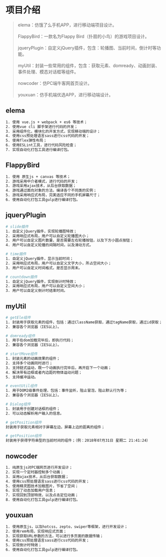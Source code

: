 # 项目介绍

> elema：仿饿了么手机APP，进行移动端项目设计。<br/><br/>
> FlappyBird：一款名为Flappy Bird（扑扇的小鸟）的游戏项目设计。<br/><br/>
> jqueryPlugin：自定义jQuery插件，包含：轮播图、当前时间，倒计时等功能。<br/><br/>
> myUtil：封装一些常用的组件，包含：获取元素、domready、动画封装、事件处理、模态对话框等组件。<br/><br/>
> nowcoder：仿PC端牛客网首页设计。<br/><br/>
> youxuan：仿手机端优选APP，进行移动端设计。<br/>

## elema

``` bash
1. 使用 vue.js + webpack + es6 等技术；
2. 使用vue cli 脚手架进行代码的开发；
3. 采用组件化，模块化的开发方式，实现移动端的设计；
4. 使用css预处理语言sass进行css代码的开发；
5. 使用flex弹性布局；
6. 使用ESLint工具，进行代码风险检查；
7. 实现自动化打包工具进行编译打包。
```

## FlappyBird

``` bash
1. 使用 原生js + canvas 等技术；
2. 游戏采用中介者模式，进行代码的开发；
3. 游戏采用ajax技术，从后台获取数据；
4. 游戏通过面向对象的方法，编译各个不同类的实例；
5. 游戏采用响应式布局，完美适应不同的手机屏幕尺寸；
6. 使用自动化打包工具gulp进行编译打包。
```

## jqueryPlugin

``` bash
# slide插件
1. 自定义jQuery插件，实现轮播图特效；
2. 采用响应式布局，用户可以自定义轮播图大小；
3. 用户可以自定义图片数量，是否需要左右轮播按钮，以及下方小圆点按钮；
4. 用户可以自定义轮播的间隔时间，以及滑动方式。

# time插件
1. 自定义jQuery插件，显示当前时间；
2. 采用响应式布局，用户可以自定义文字大小，所占空间大小；
3. 用户可以自定义时间格式，是否显示周末。

# countdown插件
1. 自定义jQuery插件，实现倒计时特效；
2. 采用响应式布局，用户可以自定义空间大小；
3. 用户可以自定义倒计时结束时间。
```

## myUtil

``` bash
# getEle组件
1. 封装用于获取元素的组件，包括：通过ClassName获取，通过tagName获取，通过id获取；
2. 兼容各个浏览器（IE5以上）。

# domready组件
1. 用于在dom加载完毕后，即执行代码；
2. 兼容各个浏览器（IE5以上）。

# startMove组件
1. 封装元素的动画效果的组件；
2. 支持多个动画同时进行；
3. 支持链式运动，既一个动画执行完毕后，再开启下一个动画；
4. 解决带有边框或者内边距的物体运动问题；
5. 支持缓冲运动。

# eventUtil组件
1. 用于DOM2级事件处理，包括：事件监听，阻止冒泡，阻止默认行为等；
2. 兼容各个浏览器（IE5以上）。

# Dialog组件
1. 封装用于创建对话框的组件；
2. 可以动态解析用户输入的信息。

# getPosition组件
封装用于获取元素相对于屏幕左边，屏幕上边的距离的组件；

# getPosition组件
封装用于获得字符串型的当前时间的组件；（例：2018年07月31日 星期二 21:41:24）

```

## nowcoder

``` bash
1. 纯原生js对PC端网页进行开发设计；
2. 实现一个定时器控制多个动画；
3. 采用ajax技术，从后台获取数据；
4. 使用css预处理语言sass进行css代码的开发；
5. 使用精灵图技术加载图片，节省了空间；
6. 实现了动态加载用户信息；
7. 实现回到顶部特效，以及点击定位动画；
8. 使用自动化打包工具gulp进行编译打包。
```

## youxuan

``` bash
1. 使用原生js，以及hotcss，zepto，swiper等框架，进行开发设计；
2. 使用rem布局，实现响应式页面；
3. 实现获取URL参数的方法，可以进行多页面的数据传输；
4. 使用css预处理语言sass进行css代码的开发；
5. 实现倒计时特效；
6. 使用自动化打包工具gulp进行编译打包。
```
